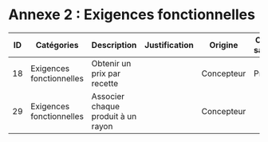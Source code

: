 # Annexe 2 : Exigences fonctionnelles

| ID | Catégories               | Description                        | Justification | Origine    | Critères de satisfaction | Contentement MOA | Mécontentement MOA | Exigences Dépendantes | Exigences conflictuelles |
|----|--------------------------|------------------------------------|---------------|------------|--------------------------|------------------|--------------------|-----------------------|--------------------------|
| 18 | Exigences fonctionnelles | Obtenir un prix par recette        |               | Concepteur | Prix justes              |                  |                    |                       |                          |
| 29 | Exigences fonctionnelles | Associer chaque produit à un rayon |               | Concepteur |                          |                  |                    |                       |                          |
